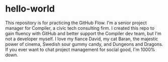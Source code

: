 # hello-world
This repository is for practicing the GitHub Flow. 
I'm a senior project manager for Compiler, a civic tech consulting firm. 
I created this repo to gain fluency with GitHub and better support the Compiler dev team, but I'm not a developer myself. 
I love my fiance David, my cat Baran, the majestic power of cinema, Swedish sour gummy candy, and Dungeons and Dragons. 
If you ever want to chat project management for social good, I'm 1000% down. 
